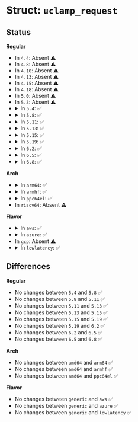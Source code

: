 # Struct: <code>uclamp_request</code>

## Status
<b>Regular</b>
<ul>
<li>
In <code>4.4</code>: Absent ⚠️
</li>
<li>
In <code>4.8</code>: Absent ⚠️
</li>
<li>
In <code>4.10</code>: Absent ⚠️
</li>
<li>
In <code>4.13</code>: Absent ⚠️
</li>
<li>
In <code>4.15</code>: Absent ⚠️
</li>
<li>
In <code>4.18</code>: Absent ⚠️
</li>
<li>
In <code>5.0</code>: Absent ⚠️
</li>
<li>
In <code>5.3</code>: Absent ⚠️
</li>
<li>
<details>
<summary>In <code>5.4</code>: ✅</summary>

```c
struct uclamp_request {
    s64 percent;
    u64 util;
    int ret;
};
```
</details>
</li>
<li>
<details>
<summary>In <code>5.8</code>: ✅</summary>

```c
struct uclamp_request {
    s64 percent;
    u64 util;
    int ret;
};
```
</details>
</li>
<li>
<details>
<summary>In <code>5.11</code>: ✅</summary>

```c
struct uclamp_request {
    s64 percent;
    u64 util;
    int ret;
};
```
</details>
</li>
<li>
<details>
<summary>In <code>5.13</code>: ✅</summary>

```c
struct uclamp_request {
    s64 percent;
    u64 util;
    int ret;
};
```
</details>
</li>
<li>
<details>
<summary>In <code>5.15</code>: ✅</summary>

```c
struct uclamp_request {
    s64 percent;
    u64 util;
    int ret;
};
```
</details>
</li>
<li>
<details>
<summary>In <code>5.19</code>: ✅</summary>

```c
struct uclamp_request {
    s64 percent;
    u64 util;
    int ret;
};
```
</details>
</li>
<li>
<details>
<summary>In <code>6.2</code>: ✅</summary>

```c
struct uclamp_request {
    s64 percent;
    u64 util;
    int ret;
};
```
</details>
</li>
<li>
<details>
<summary>In <code>6.5</code>: ✅</summary>

```c
struct uclamp_request {
    s64 percent;
    u64 util;
    int ret;
};
```
</details>
</li>
<li>
<details>
<summary>In <code>6.8</code>: ✅</summary>

```c
struct uclamp_request {
    s64 percent;
    u64 util;
    int ret;
};
```
</details>
</li>
</ul>
<b>Arch</b>
<ul>
<li>
<details>
<summary>In <code>arm64</code>: ✅</summary>

```c
struct uclamp_request {
    s64 percent;
    u64 util;
    int ret;
};
```
</details>
</li>
<li>
<details>
<summary>In <code>armhf</code>: ✅</summary>

```c
struct uclamp_request {
    s64 percent;
    u64 util;
    int ret;
};
```
</details>
</li>
<li>
<details>
<summary>In <code>ppc64el</code>: ✅</summary>

```c
struct uclamp_request {
    s64 percent;
    u64 util;
    int ret;
};
```
</details>
</li>
<li>
In <code>riscv64</code>: Absent ⚠️
</li>
</ul>
<b>Flavor</b>
<ul>
<li>
<details>
<summary>In <code>aws</code>: ✅</summary>

```c
struct uclamp_request {
    s64 percent;
    u64 util;
    int ret;
};
```
</details>
</li>
<li>
<details>
<summary>In <code>azure</code>: ✅</summary>

```c
struct uclamp_request {
    s64 percent;
    u64 util;
    int ret;
};
```
</details>
</li>
<li>
In <code>gcp</code>: Absent ⚠️
</li>
<li>
<details>
<summary>In <code>lowlatency</code>: ✅</summary>

```c
struct uclamp_request {
    s64 percent;
    u64 util;
    int ret;
};
```
</details>
</li>
</ul>

## Differences
<b>Regular</b>
<ul>
<li>
No changes between <code>5.4</code> and <code>5.8</code> ✅
</li>
<li>
No changes between <code>5.8</code> and <code>5.11</code> ✅
</li>
<li>
No changes between <code>5.11</code> and <code>5.13</code> ✅
</li>
<li>
No changes between <code>5.13</code> and <code>5.15</code> ✅
</li>
<li>
No changes between <code>5.15</code> and <code>5.19</code> ✅
</li>
<li>
No changes between <code>5.19</code> and <code>6.2</code> ✅
</li>
<li>
No changes between <code>6.2</code> and <code>6.5</code> ✅
</li>
<li>
No changes between <code>6.5</code> and <code>6.8</code> ✅
</li>
</ul>
<b>Arch</b>
<ul>
<li>
No changes between <code>amd64</code> and <code>arm64</code> ✅
</li>
<li>
No changes between <code>amd64</code> and <code>armhf</code> ✅
</li>
<li>
No changes between <code>amd64</code> and <code>ppc64el</code> ✅
</li>
</ul>
<b>Flavor</b>
<ul>
<li>
No changes between <code>generic</code> and <code>aws</code> ✅
</li>
<li>
No changes between <code>generic</code> and <code>azure</code> ✅
</li>
<li>
No changes between <code>generic</code> and <code>lowlatency</code> ✅
</li>
</ul>
